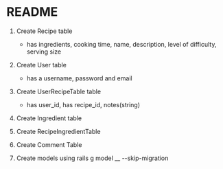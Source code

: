 # README

1. Create Recipe table 
    - has ingredients, cooking time, name, description, level of difficulty, serving size 

2. Create User table 
    - has a username, password and email 

3. Create UserRecipeTable table 
    - has user_id, has recipe_id, notes(string) 

4. Create Ingredient table 

5. Create RecipeIngredientTable 

6. Create Comment Table 

7. Create models using rails g model __ --skip-migration 

